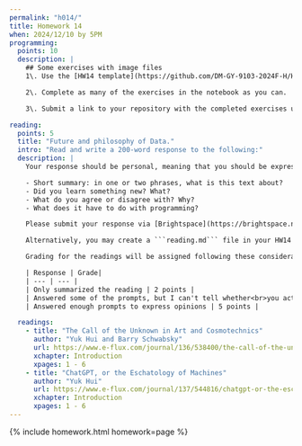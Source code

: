```yaml
---
permalink: "h014/"
title: Homework 14
when: 2024/12/10 by 5PM
programming:
  points: 10
  description: |
    ## Some exercises with image files
    1\. Use the [HW14 template](https://github.com/DM-GY-9103-2024F-H/HW14) to start a repository in your organization's GitHub space. It should be named HW10. Open the notebook file using GitHub Codespaces to continue the exercises.

    2\. Complete as many of the exercises in the notebook as you can.

    3\. Submit a link to your repository with the completed exercises using [Brightspace](https://brightspace.nyu.edu/).

reading:
  points: 5
  title: "Future and philosophy of Data."
  intro: "Read and write a 200-word response to the following:"
  description: |
    Your response should be personal, meaning that you should be expressing your views and opinions about the text and not just summarizing it. You can use the following rubric to guide your response:

    - Short summary: in one or two phrases, what is this text about?
    - Did you learn something new? What?
    - What do you agree or disagree with? Why?
    - What does it have to do with programming?

    Please submit your response via [Brightspace](https://brightspace.nyu.edu/).

    Alternatively, you may create a ```reading.md``` file in your HW14 repo and write your response in markdown. Just make sure to submit a link to the file using [Brightspace](https://brightspace.nyu.edu/).

    Grading for the readings will be assigned following these considerations:

    | Response | Grade|
    | --- | --- |
    | Only summarized the reading | 2 points |
    | Answered some of the prompts, but I can't tell whether<br>you actually read the text, or what you thought | 3 points |
    | Answered enough prompts to express opinions | 5 points |

  readings:
    - title: "The Call of the Unknown in Art and Cosmotechnics"
      author: "Yuk Hui and Barry Schwabsky"
      url: https://www.e-flux.com/journal/136/538400/the-call-of-the-unknown-in-art-and-cosmotechnics/
      xchapter: Introduction
      xpages: 1 - 6  
    - title: "ChatGPT, or the Eschatology of Machines"
      author: "Yuk Hui"
      url: https://www.e-flux.com/journal/137/544816/chatgpt-or-the-eschatology-of-machines/
      xchapter: Introduction
      xpages: 1 - 6
---
```

{% include homework.html homework=page %}
